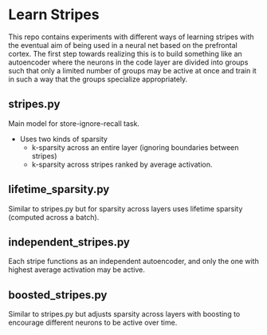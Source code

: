 # Learn Stripes
This repo contains experiments with different ways of learning stripes with the eventual aim of being used in a neural net based on the prefrontal cortex.
The first step towards realizing this is to build something like an autoencoder where the neurons in the code layer are divided into groups such that only
a limited number of groups may be active at once and train it in such a way that the groups specialize appropriately.


## stripes.py
Main model for store-ignore-recall task.  

* Uses two kinds of sparsity
    -  k-sparsity across an entire layer (ignoring boundaries between stripes)
    -  k-sparsity across stripes ranked by average activation.

## lifetime_sparsity.py
Similar to stripes.py but for sparsity across layers uses lifetime sparsity (computed across a batch).

## independent_stripes.py
Each stripe functions as an independent autoencoder, and only the one with highest average activation may be active.

## boosted_stripes.py
Similar to stripes.py but adjusts sparsity across layers with boosting to encourage different neurons to be active over time.
